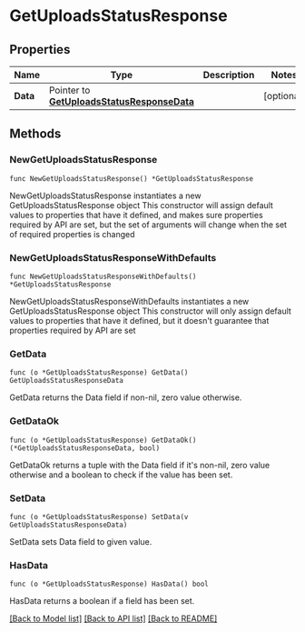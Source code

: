 # GetUploadsStatusResponse

## Properties

Name | Type | Description | Notes
------------ | ------------- | ------------- | -------------
**Data** | Pointer to [**GetUploadsStatusResponseData**](GetUploadsStatusResponseData.md) |  | [optional] 

## Methods

### NewGetUploadsStatusResponse

`func NewGetUploadsStatusResponse() *GetUploadsStatusResponse`

NewGetUploadsStatusResponse instantiates a new GetUploadsStatusResponse object
This constructor will assign default values to properties that have it defined,
and makes sure properties required by API are set, but the set of arguments
will change when the set of required properties is changed

### NewGetUploadsStatusResponseWithDefaults

`func NewGetUploadsStatusResponseWithDefaults() *GetUploadsStatusResponse`

NewGetUploadsStatusResponseWithDefaults instantiates a new GetUploadsStatusResponse object
This constructor will only assign default values to properties that have it defined,
but it doesn't guarantee that properties required by API are set

### GetData

`func (o *GetUploadsStatusResponse) GetData() GetUploadsStatusResponseData`

GetData returns the Data field if non-nil, zero value otherwise.

### GetDataOk

`func (o *GetUploadsStatusResponse) GetDataOk() (*GetUploadsStatusResponseData, bool)`

GetDataOk returns a tuple with the Data field if it's non-nil, zero value otherwise
and a boolean to check if the value has been set.

### SetData

`func (o *GetUploadsStatusResponse) SetData(v GetUploadsStatusResponseData)`

SetData sets Data field to given value.

### HasData

`func (o *GetUploadsStatusResponse) HasData() bool`

HasData returns a boolean if a field has been set.


[[Back to Model list]](../README.md#documentation-for-models) [[Back to API list]](../README.md#documentation-for-api-endpoints) [[Back to README]](../README.md)


